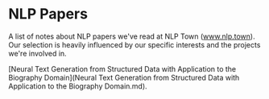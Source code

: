 # NLP Papers

A list of notes about NLP papers we've read at NLP Town (www.nlp.town). Our selection is 
heavily influenced by our specific interests and the projects we're involved in.

[Neural Text Generation from Structured Data with Application to the Biography Domain](Neural Text Generation from Structured Data with Application to the Biography Domain.md).